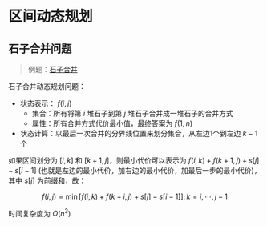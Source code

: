 # 区间动态规划

## 石子合并问题

> 例题：[石子合并](./merge_stone.cpp)

石子合并动态规划问题：

- 状态表示： $f(i,j)$
  - 集合：所有将第 $i$ 堆石子到第 $j$ 堆石子合并成一堆石子的合并方式
  - 属性：所有合并方式代价最小值，最终答案为 $f(1,n)$
- 状态计算：以最后一次合并的分界线位置来划分集合，从左边1个到左边 $k-1$ 个

如果区间划分为 $[i,k]$ 和 $[k+1,j]$，则最小代价可以表示为 $f(i,k)+f(k+1,j)+s[j]-s[i-1]$ (也就是左边的最小代价，加右边的最小代价，加最后一步的最小代价)，其中 $s[j]$ 为前缀和，故：

$$
f\left( i,j \right) =\min \left[ f\left( i,k \right) +f\left( k+i,j \right) +s\left[ j \right] -s\left[ i-1 \right] \right] ; k=i,\cdots ,j-1
$$

时间复杂度为 $O(n^3)$
